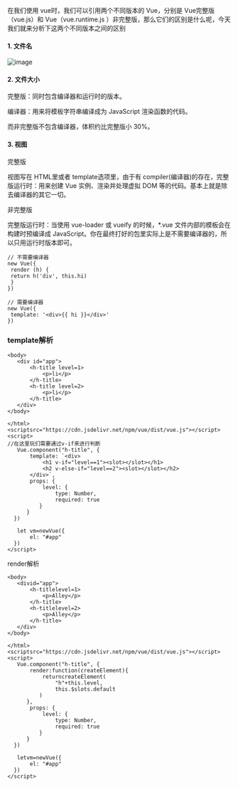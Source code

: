 在我们使用 vue时，我们可以引用两个不同版本的 Vue，分别是 Vue完整版（vue.js）和 Vue（vue.runtime.js ）非完整版，那么它们的区别是什么呢，今天我们就来分析下这两个不同版本之间的区别
#### 1. 文件名
![image](https://user-images.githubusercontent.com/81228918/119464801-b2971080-bd75-11eb-906f-de9d6b392d0c.png)

#### 2. 文件大小
完整版：同时包含编译器和运行时的版本。

编译器：用来将模板字符串编译成为 JavaScript 渲染函数的代码。

而非完整版不包含编译器，体积约比完整版小 30%。

#### 3. 视图

完整版

视图写在 HTML里或者 template选项里，由于有 compiler(编译器)的存在，完整版运行时：用来创建 Vue 实例、渲染并处理虚拟 DOM 等的代码。基本上就是除去编译器的其它一切。

非完整版

完整版运行时：当使用 vue-loader 或 vueify 的时候，*.vue 文件内部的模板会在构建时预编译成 JavaScript。你在最终打好的包里实际上是不需要编译器的，所以只用运行时版本即可。
```
// 不需要编译器
new Vue({
 render (h) {
 return h('div', this.hi)
 }
})

// 需要编译器
new Vue({
 template: '<div>{{ hi }}</div>'
})
```
### template解析
```
<body>
   <div id="app">
       <h-title level=1>
           <p>li</p>
       </h-title>
       <h-title level=2>
           <p>li</p>
       </h-title>
   </div>
</body>

</html>
<scriptsrc="https://cdn.jsdelivr.net/npm/vue/dist/vue.js"></script>
<script>
//在这里玩们需要通过v-if来进行判断
   Vue.component("h-title", {
       template: `<div>
           <h1 v-if="level==1"><slot></slot></h1>
           <h2 v-else-if="level==2"><slot></slot></h2>
       </div>`,
       props: {
           level: {
               type: Number,
               required: true
          }
      }
  })

   let vm=newVue({
       el: "#app"
  })
</script>
```
render解析
```
<body>
   <divid="app">
       <h-titlelevel=1>
           <p>Alley</p>
       </h-title>
       <h-titlelevel=2>
           <p>Alley</p>
       </h-title>
   </div>
</body>

</html>
<scriptsrc="https://cdn.jsdelivr.net/npm/vue/dist/vue.js"></script>
<script>
   Vue.component("h-title", {
       render:function(createElement){
           returncreateElement(
               "h"+this.level,
               this.$slots.default
          )
      },
       props: {
           level: {
               type: Number,
               required: true
          }
      }
  })

   letvm=newVue({
       el: "#app"
  })
</script>
```

